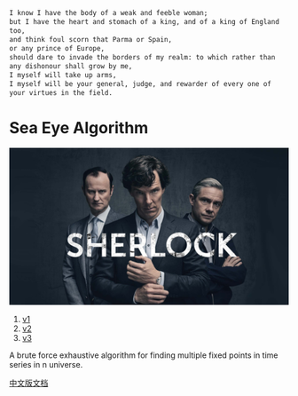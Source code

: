 ```en
I know I have the body of a weak and feeble woman; 
but I have the heart and stomach of a king, and of a king of England too, 
and think foul scorn that Parma or Spain,
or any prince of Europe, 
should dare to invade the borders of my realm: to which rather than any dishonour shall grow by me, 
I myself will take up arms, 
I myself will be your general, judge, and rewarder of every one of your virtues in the field.
```

# Sea Eye Algorithm

![image](/docs/s.jpg)

1. [v1](v1)
1. [v2](v2)
1. [v3](v3)

A brute force exhaustive algorithm for finding multiple fixed points in time series in  n universe.

[中文版文档](readme.zh.md)